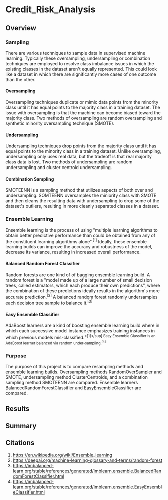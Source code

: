 # Credit_Risk_Analysis
## Overview
### Sampling
There are various techniques to sample data in supervised machine learning. Typically these oversampling, undersampling or combination techniques are employed to resolve class imbalance issues in which the existing classes in the dataset aren't equally represented. This could look like a dataset in which there are significantly more cases of one outcome than the other.
#### Oversampling
Oversampling techniques duplicate or mimic data points from the minority class until it has equal points to the majority class in a training dataset. The issue with oversampling is that the machine can become biased toward the majority class. Two methods of oversampling are random oversampling and synthetic minority oversampling technique (SMOTE).
#### Undersampling
Undersampling techniques drop points from the majority class until it has equal points to the minority class in a training dataset. Unlike oversampling, undersampling only uses real data, but the tradeoff is that real majority class data is lost. Two methods of undersampling are random undersampling and cluster centroid undersampling.
#### Combination Sampling
SMOTEENN is a sampling method that utilizes aspects of both over and undersampling. SOMTEENN oversamples the miniority class with SMOTE and then cleans the resulting data with undersampling to drop some of the dataset's outliers, resulting in more cleanly separated classes in a dataset.
### Ensemble Learning
Ensemble learning is the process of using "multiple learning algorithms to obtain better predictive performance than could be obtained from any of the constituent learning algorithms alone".<sup>[1]</sup> Ideally, these ensemble learning builds can improve the accuracy and robustness of the model, decrease its variance, resulting in increased overall performance.
#### Balanced Random Forest Classifier
Random forests are one kind of of bagging ensemble learning build. A random forest is a "model made up of a large number of small decision trees, called estimators, which each produce their own predictions", where the combination of these predictions ideally results in the algorithm's more accurate prediction.<sup>[2]</sup> A balanced random forest randomly undersamples each decision tree sample to balance it.<sup>[3]</sup>
#### Easy Ensemble Classifier
AdaBoost learners are a kind of boosting ensemble learning build where in which each successive model instance emphasizes training instances in which previous models mis-classified.<sup><[1]</sup] Easy Ensemble Classifier is an AdaBoost learner balanced via random under-sampling.<sup>[4]</sup>
### Purpose
The purpose of this project is to compare resampling methods and ensemble learning builds. Oversampling methods RandomOverSampler and SMOTE, undersampling method ClusterCentroids, and a combination sampling method SMOTEENN are compared. Ensemble learners BalancedRandomForestClassifier and EasyEnsembleClassifier are compared.
## Results
## Summary
## Citations
1. https://en.wikipedia.org/wiki/Ensemble_learning
2. https://deepai.org/machine-learning-glossary-and-terms/random-forest
3. https://imbalanced-learn.org/stable/references/generated/imblearn.ensemble.BalancedRandomForestClassifier.html
4. https://imbalanced-learn.org/stable/references/generated/imblearn.ensemble.EasyEnsembleClassifier.html
